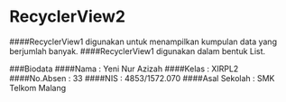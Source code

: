 # RecyclerView2

####RecyclerView1 digunakan untuk menampilkan kumpulan data yang berjumlah banyak. 
####RecyclerView1 digunakan dalam bentuk List.


###Biodata
####Nama : Yeni Nur Azizah
####Kelas : XIRPL2
####No.Absen : 33
####NIS : 4853/1572.070
####Asal Sekolah : SMK Telkom Malang
